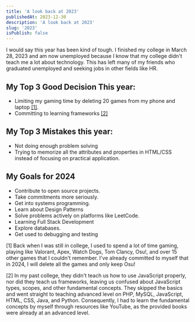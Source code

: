 ```yaml
---
title: 'A look back at 2023'
publishedAt: 2023-12-30
description: 'A look back at 2023'
slug: '2023'
isPublish: false
---
```


I would say this year has been kind of tough. I finished my college in March 28, 2023 and am now unemployed because I know that my college didn't teach me a lot about technology. This has left many of my friends who graduated unemployed and seeking jobs in other fields like HR.

## My Top 3 Good Decision This year:

<div class="text-lg">

- Limiting my gaming time by deleting 20 games from my phone and laptop <a href="#footnote-1">[1]</a>.
- Committing to learning frameworks <a href="#footnote-2">[2]</a>

</div>

## My Top 3 Mistakes this year:

<div class="text-lg">

- Not doing enough problem solving
- Trying to memorize all the attributes and properties in HTML/CSS instead of focusing on practical application.

</div>

## My Goals for 2024

<div class="text-lg">

- Contribute to open source projects.
- Take commitments more seriously.
- Get into systems programming.
- Learn about Design Patterns
- Solve problems actively on platforms like LeetCode.
- Learning Full Stack Development
- Explore databases.
- Get used to debugging and testing

</div>

<p id="footnote-1">[1] Back when I was still in college, I used to spend a lot of time gaming, playing like Valorant, Apex, Watch Dogs, Tom Clancy, Osu!, and over 15 other games that I couldn't remember. I've already committed to myself that in 2024, I will delete all the games and only keep Osu!</p>
<p id="footnote-2">[2] In my past college, they didn't teach us how to use JavaScript properly, nor did they teach us frameworks, leaving us confused about JavaScript types, scopes, and other fundamental concepts. They skipped the basics and went straight to teaching advanced level on PHP, MySQL, JavaScript, HTML, CSS, Java, and Python. Consequently, I had to learn the fundamental concepts by myself through resources like YouTube, as the provided books were already at an advanced level.</p>
